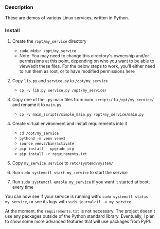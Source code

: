 ### Description

These are demos of various Linux services, written in Python.

### Install

1. Create the `/opt/my_service` directory
    - `sudo mkdir /opt/my_service`
    - Note: You may need to change this directory's ownership and/or
    permissions at this point, depending on who you want to be able to
    view/edit these files. For the below steps to work, you'll either need
    to run them as root, or to have modified permissions here

2. Copy `lib.py` and `service.py` to `/opt/my_service`
    - `cp -v lib.py service.py /opt/my_service/`

3. Copy one of the `.py` main files from `main_scripts/` to `/opt/my_service/` and rename it to `main.py`
    - `cp -v main_scripts/simple_main.py /opt/my_service/main.py`

4. Create virtual environment and install requirements into it
    - `cd /opt/my_service`
    - `python3 -m venv venv3`
    - `source venv3/bin/activate`
    - `pip install --upgrade pip`
    - `pip install -r requirements.txt`

5. Copy `my_service.service` to `/etc/systemd/system/`

6. Run `sudo systemctl start my_service` to start the service

7. Run `sudo systemctl enable my_service` if you want it started at boot, every time

You can now see if your service is running with: `sudo systemctl status my_service`, or see its logs with `sudo journalctl -u my_service`.

At the moment, the `requirements.txt` is not necessary. The project doesn't
use any packages outside of the Python standard library. Eventually, I plan
to show some more advanced features that will use packages from PyPI.
